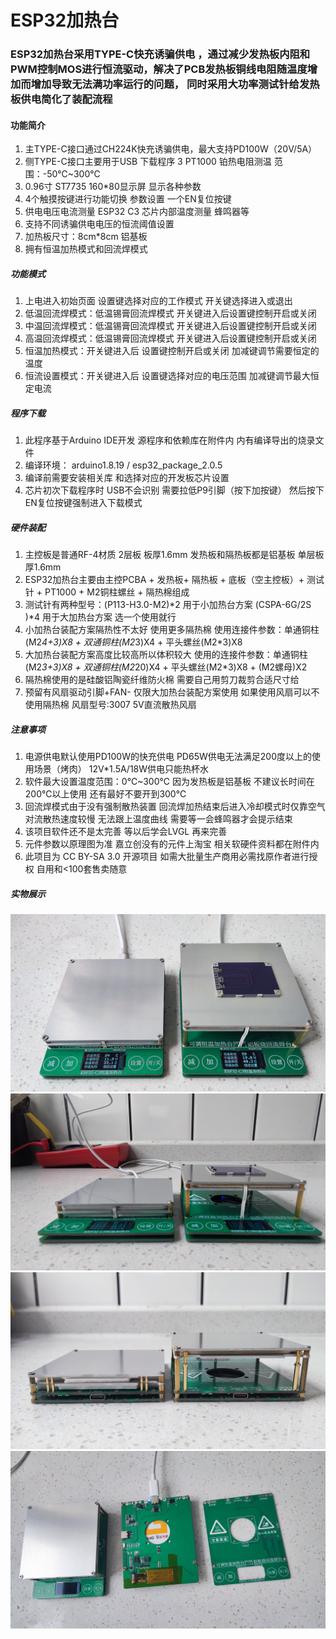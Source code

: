 #  ESP32加热台

### ESP32加热台采用TYPE-C快充诱骗供电 ，通过减少发热板内阻和PWM控制MOS进行恒流驱动，解决了PCB发热板铜线电阻随温度增加而增加导致无法满功率运行的问题， 同时采用大功率测试针给发热板供电简化了装配流程

 
#### 功能简介
1.  主TYPE-C接口通过CH224K快充诱骗供电，最大支持PD100W（20V/5A）
2.  侧TYPE-C接口主要用于USB 下载程序
3   PT1000 铂热电阻测温  范围：-50℃~300℃
4.  0.96寸 ST7735  160*80显示屏 显示各种参数
5.  4个触摸按键进行功能切换 参数设置   一个EN复位按键
6.  供电电压电流测量  ESP32 C3 芯片内部温度测量   蜂鸣器等
7.  支持不同诱骗供电电压的恒流阈值设置
8.  加热板尺寸：8cm*8cm  铝基板
9.  拥有恒温加热模式和回流焊模式


##### 功能模式
1.  上电进入初始页面  设置键选择对应的工作模式  开关键选择进入或退出
2.  低温回流焊模式：低温锡膏回流焊模式  开关键进入后设置键控制开启或关闭
3.  中温回流焊模式：低温锡膏回流焊模式  开关键进入后设置键控制开启或关闭
4.  高温回流焊模式：低温锡膏回流焊模式  开关键进入后设置键控制开启或关闭
5.  恒温加热模式：开关键进入后 设置键控制开启或关闭 加减键调节需要恒定的温度
6.  恒流设置模式：开关键进入后 设置键选择对应的电压范围 加减键调节最大恒定电流

##### 程序下载
1.  此程序基于Arduino IDE开发  源程序和依赖库在附件内  内有编译导出的烧录文件 
2. 编译环境： arduino1.8.19  /  esp32_package_2.0.5
3. 编译前需要安装相关库 和选择对应的开发板芯片设置
4.  芯片初次下载程序时 USB不会识别 需要拉低P9引脚（按下加按键） 然后按下EN复位按键强制进入下载模式

 
##### 硬件装配
1.  主控板是普通RF-4材质 2层板  板厚1.6mm   发热板和隔热板都是铝基板  单层板厚1.6mm  
2.  ESP32加热台主要由主控PCBA + 发热板+ 隔热板 + 底板（空主控板）+ 测试针 + PT1000 + M2铜柱螺丝 + 隔热棉组成
3.  测试针有两种型号：(P113-H3.0-M2)*2 用于小加热台方案    (CSPA-6G/2S )*4 用于大加热台方案    选一个使用就行
4.  小加热台装配方案隔热性不太好 使用更多隔热棉 使用连接件参数：单通铜柱(M2*4+3)X8 + 双通铜柱(M2*3)X4 + 平头螺丝(M2*3)X8
5.  大加热台装配方案高度比较高所以体积较大  使用的连接件参数：单通铜柱(M2*3+3)X8 + 双通铜柱(M2*20)X4 + 平头螺丝(M2*3)X8 + (M2螺母)X2
6.   隔热棉使用的是硅酸铝陶瓷纤维防火棉  需要自己用剪刀裁剪合适尺寸给 
7.  预留有风扇驱动引脚+FAN-   仅限大加热台装配方案使用   如果使用风扇可以不使用隔热棉  风扇型号:3007 5V直流散热风扇 

 
##### 注意事项
1.  电源供电默认使用PD100W的快充供电  PD65W供电无法满足200度以上的使用场景（烤肉）  12V*1.5A/18W供电只能热杯水
2.  软件最大设置温度范围：0℃~300℃  因为发热板是铝基板 不建议长时间在200℃以上使用   还有最好不要开到300℃ 
3.  回流焊模式由于没有强制散热装置  回流焊加热结束后进入冷却模式时仅靠空气对流散热速度较慢 无法跟上温度曲线  需要等一会蜂鸣器才会提示结束
4.  该项目软件还不是太完善 等以后学会LVGL 再来完善  
5.  元件参数以原理图为准 嘉立创没有的元件上淘宝   相关软硬件资料都在附件内
6.  此项目为 CC BY-SA 3.0 开源项目 如需大批量生产商用必需找原作者进行授权 自用和<100套售卖随意

 

##### 实物展示
![输入图片说明](img/A.jpg)
![输入图片说明](img/B.jpg)
![输入图片说明](img/C.jpg)
![输入图片说明](img/IMG_20230429_162645.jpg)



